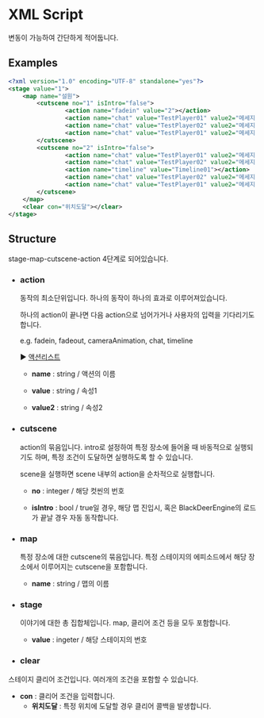 # XML Script

변동이 가능하여 간단하게 적어둡니다.

## Examples
```xml
<?xml version="1.0" encoding="UTF-8" standalone="yes"?>
<stage value="1">
    <map name="설원">
        <cutscene no="1" isIntro="false">
                <action name="fadein" value="2"></action>
                <action name="chat" value="TestPlayer01" value2="메세지 테스트111"></action>
                <action name="chat" value="TestPlayer02" value2="메세지 테스트222"></action>
                <action name="chat" value="TestPlayer01" value2="메세지 테스트333"></action>
        </cutscene>
        <cutscene no="2" isIntro="false">
                <action name="chat" value="TestPlayer01" value2="메세지 테스트111"></action>
                <action name="chat" value="TestPlayer02" value2="메세지 테스트222"></action>
                <action name="timeline" value="Timeline01"></action>
                <action name="chat" value="TestPlayer02" value2="메세지 테스트333"></action>
                <action name="chat" value="TestPlayer01" value2="메세지 테스트444"></action>
        </cutscene>
    </map>
    <clear con="위치도달"></clear>
</stage>
```

## Structure
stage-map-cutscene-action 4단계로 되어있습니다.

- ### action
   동작의 최소단위입니다. 하나의 동작이 하나의 효과로 이루어져있습니다.

   하나의 action이 끝나면 다음 action으로 넘어가거나 사용자의 입력을 기다리기도 합니다.

   e.g. fadein, fadeout, cameraAnimation, chat, timeline

   ▶ [액션리스트](Document/ActionList.md)

   -  **name** : string / 액션의 이름
   
   -  **value** : string / 속성1
    
   -  **value2** : string / 속성2

- ### cutscene
   action의 묶음입니다. intro로 설정하여 특정 장소에 들어올 때 바동적으로 실행되기도 하며, 특정 조건이 도달하면 실행하도록 할 수 있습니다.

   scene을 실행하면 scene 내부의 action을 순차적으로 실행합니다.

   -  **no** : integer / 해당 컷씬의 번호
   
   -  **isIntro** : bool / true일 경우, 해당 맵 진입시, 혹은 BlackDeerEngine의 로드가 끝날 경우 자동 동작합니다.


- ### map
   특정 장소에 대한 cutscene의 묶음입니다. 특정 스테이지의 에피소드에서 해당 장소에서 이루어지는 cutscene을 포함합니다.

   -  **name** : string / 맵의 이름

- ### stage
   이야기에 대한 총 집합체입니다. map, 클리어 조건 등을 모두 포함합니다.

   -  **value** : ingeter / 해당 스테이지의 번호

- ### clear
스테이지 클리어 조건입니다. 여러개의 조건을 포함할 수 있습니다.

   -  **con** : 클리어 조건을 입력합니다.
      - **위치도달** : 특정 위치에 도달할 경우 클리어 콜백을 발생합니다.
